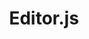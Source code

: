 ---
codehost: https://github.com/editor-js
logohandle: editorjsio
sort: editorjs
title: Editor.js
website: https://editorjs.io/
---